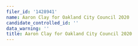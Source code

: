 ```yaml
---
filer_id: '1428941'
name: Aaron Clay for Oakland City Council 2020
candidate_controlled_id: ''
data_warning: ''
title: Aaron Clay for Oakland City Council 2020
---
```

